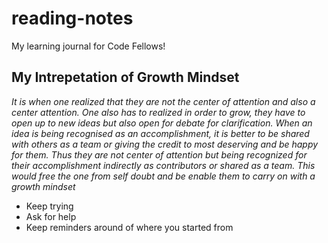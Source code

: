 # reading-notes
My learning journal for Code Fellows!

## My Intrepetation of Growth Mindset

*It is when one realized that they are not the center of attention and also a center attention. One also has to realized in order to grow, they have to open up to new ideas but also open for debate for clarification. When an idea is being recognised as an accomplishment, it is better to be shared with others as a team or giving the credit to most deserving and be happy for them. Thus they are not center of attention but being recognized for their accomplishment indirectly as contributors or shared as a team. This would free the one from self doubt and be enable them to carry on with a growth mindset*

- Keep trying
- Ask for help
- Keep reminders around of where you started from
